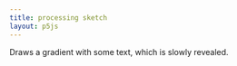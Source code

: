 ```yaml
---
title: processing sketch
layout: p5js
---
```

Draws a gradient with some text, which is slowly revealed.
